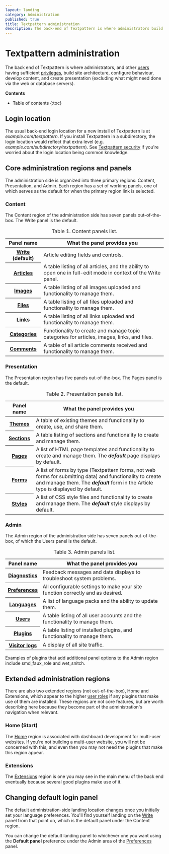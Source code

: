 ```yaml
---
layout: landing
category: Administration
published: true
title: Textpattern administration
description: The back-end of Textpattern is where administrators build site architecture, configure behaviour, develop content, and create presentation.
---
```


# Textpattern administration

The back end of Textpattern is where administrators, and other [users](/administration/users-panel) having sufficient [privileges](/administration/user-roles-and-privileges), build site architecture, configure behaviour, develop content, and create presentation (excluding what might need done via the web or database servers).

**Contents**

* Table of contents
{:toc}

## Login location

The usual back-end login location for a new install of Textpattern is at <i>example.com/textpattern</i>. If you install Textpattern in a subdirectory, the login location would reflect that extra level (e.g. <i>example.com/subdirectory/textpattern</i>). See [Textpattern security](/administration/security) if you're worried about the login location being common knowledge.

## Core administration regions and panels

The administration side is organized into three primary regions: Content, Presentation, and Admin. Each region has a set of working panels, one of which serves as the default for when the primary region link is selected.

### Content

The Content region of the administration side has seven panels out-of-the-box. The Write panel is the default.

<div class="tabular-data" tabindex="0" aria-labelledby="table1-caption" itemscope itemtype="https://schema.org/Table">
    <table>
        <caption id="table1-caption" itemprop="about">Table 1. Content panels list.</caption>
        <thead>
            <tr>
                <th class="t25" scope="col">Panel name</th>
                <th scope="col">What the panel provides you</th>
            </tr>
        </thead>
        <tbody>
            <tr>
                <th scope="row"><a href="/administration/write-panel">Write</a> (default)</th>
                <td>Article editing fields and controls.</td>
            </tr>
            <tr>
                <th scope="row"><a href="/administration/articles-panel">Articles</a></th>
                <td>A table listing of all articles, and the ability to open one in full-edit mode in context of the Write panel.</td>
            </tr>
            <tr>
                <th scope="row"><a href="/administration/images-panel">Images</a></th>
                <td>A table listing of all images uploaded and functionality to manage them.</td>
            </tr>
            <tr>
                <th scope="row"><a href="/administration/files-panel">Files</a></th>
                <td>A table listing of all files uploaded and functionality to manage them.</td>
            </tr>
            <tr>
                <th scope="row"><a href="/administration/links-panel">Links</a></th>
                <td>A table listing of all links uploaded and functionality to manage them.</td>
            </tr>
            <tr>
                <th scope="row"><a href="/administration/categories-panel">Categories</a></th>
                <td>Functionality to create and manage topic categories for articles, images, links, and files.</td>
            </tr>
            <tr>
                <th scope="row"><a href="/administration/comments-panel">Comments</a></th>
                <td>A table of all article comments received and functionality to manage them.</td>
            </tr>
        </tbody>
    </table>
</div>

### Presentation

The Presentation region has five panels out-of-the-box. The Pages panel is the default.

<div class="tabular-data" tabindex="0" aria-labelledby="table2-caption" itemscope itemtype="https://schema.org/Table">
    <table>
        <caption id="table2-caption" itemprop="about">Table 2. Presentation panels list.</caption>
        <thead>
            <tr>
                <th class="t25" scope="col">Panel name</th>
                <th scope="col">What the panel provides you</th>
            </tr>
        </thead>
        <tbody>
            <tr>
                <th scope="row"><a href="/build/themes-creating-using-and-sharing">Themes</a></th>
                <td>A table of existing themes and functionality to create, use, and share them.</td>
            </tr>
            <tr>
                <th scope="row"><a href="/administration/sections-panel">Sections</a></th>
                <td>A table listing of sections and functionality to create and manage them.</td>
            </tr>
            <tr>
                <th scope="row"><a href="/administration/pages-panel">Pages</a></th>
                <td>A list of HTML page templates and functionality to create and manage them. The <i><strong>default</strong></i> page displays by default.</td>
            </tr>
            <tr>
                <th scope="row"><a href="/administration/forms-panel">Forms</a></th>
                <td>A list of forms by type (Textpattern forms, not web forms for submitting data) and functionality to create and manage them. The <i><strong>default</strong></i> form in the Article type is displayed by default.</td>
            </tr>
            <tr>
                <th scope="row"><a href="/administration/styles-panel">Styles</a></th>
                <td>A list of CSS style files and functionality to create and manage them. The <i><strong>default</strong></i> style displays by default.</td>
            </tr>
        </tbody>
    </table>
</div>

### Admin

The Admin region of the administration side has seven panels out-of-the-box, of which the Users panel is the default.

<div class="tabular-data" tabindex="0" aria-labelledby="table3-caption" itemscope itemtype="https://schema.org/Table">
    <table>
        <caption id="table3-caption" itemprop="about">Table 3. Admin panels list.</caption>
        <thead>
            <tr>
                <th class="t25" scope="col">Panel name</th>
                <th scope="col">What the panel provides you</th>
            </tr>
        </thead>
        <tbody>
            <tr>
                <th scope="row"><a href="/administration/diagnostics-panel">Diagnostics</a></th>
                <td>Feedback messages and data displays to troubleshoot system problems.</td>
            </tr>
            <tr>
                <th scope="row"><a href="/administration/preferences-panel">Preferences</a></th>
                <td>All configurable settings to make your site function correctly and as desired.</td>
            </tr>
            <tr>
                <th scope="row"><a href="/administration/languages-panel">Languages</a></th>
                <td>A list of language packs and the ability to update them.</td>
            </tr>
            <tr>
                <th scope="row"><a href="/administration/users-panel">Users</a></th>
                <td>A table listing of all user accounts and the functionality to manage them.</td>
            </tr>
            <tr>
                <th scope="row"><a href="/administration/plugins-panel">Plugins</a></th>
                <td>A table listing of installed plugins, and functionality to manage them.</td>
            </tr>
            <tr>
                <th scope="row"><a href="/administration/visitor-logs-panel">Visitor logs</a></th>
                <td>A display of all site traffic.</td>
            </tr>
        </tbody>
    </table>
</div>

Examples of plugins that add additional panel options to the Admin region include smd_faux_role and wet_snitch.

## Extended administration regions

There are also two extended regions (not out-of-the-box), Home and Extensions, which appear to the higher [user roles](/administration/user-roles-and-privileges) if any plugins that make use of them are installed. These regions are not core features, but are worth describing here because they become part of the administration's navigation when relevant.

### Home (Start)

The [Home](/administration/home-region) region is associated with dashboard development for multi-user websites. If you're not building a multi-user website, you will not be concerned with this, and even then you may not need the plugins that make this region appear.

### Extensions

The [Extensions](/administration/extensions-region) region is one you may see in the main menu of the back end eventually because several good plugins make use of it.

## Changing default login panel

The default administration-side landing location changes once you initially set your language preferences. You'll find yourself landing on the [Write](/administration/write-panel) panel from that point on, which is the default panel under the Content region.

You can change the default landing panel to whichever one you want using the **Default panel** preference under the Admin area of the [Preferences](/administration/preferences-panel) panel.
